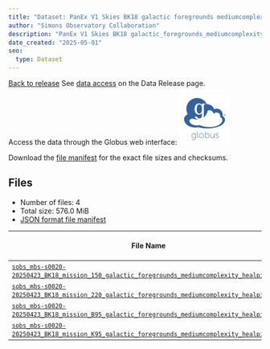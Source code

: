```yaml
---
title: "Dataset: PanEx V1 Skies BK18 galactic foregrounds mediumcomplexity"
author: "Simons Observatory Collaboration"
description: "PanEx V1 Skies BK18 galactic_foregrounds_mediumcomplexity"
date_created: "2025-05-01"
seo:
  type: Dataset
---
```


[Back to release](./panexv1-bk18.html#datasets)
See [data access](./panexv1-bk18.html#data-access) on the Data Release page.

Access the data through the Globus web interface: [![Download via Globus](images/globus-logo.png)](https://app.globus.org/file-manager?origin_id=53b2a147-ae9d-4bbf-9d18-3b46d133d4bb&origin_path=%2Fpanexp_v1_bk18%2Fgalactic_foregrounds_mediumcomplexity%2F)

Download the [file manifest](https://g-0a470a.6b7bd8.0ec8.data.globus.org/panexp_v1_bk18/galactic_foregrounds_mediumcomplexity/manifest.json) for the exact file sizes and checksums.

## Files

- Number of files: 4
- Total size: 576.0 MiB
- [JSON format file manifest](https://g-0a470a.6b7bd8.0ec8.data.globus.org/panexp_v1_bk18/galactic_foregrounds_mediumcomplexity/manifest.json)

|                                                                                                                                           File Name                                                                                                                                            | Telescope | Frequency Band (GHz) | Pixelization |   Size    |
| ---------------------------------------------------------------------------------------------------------------------------------------------------------------------------------------------------------------------------------------------------------------------------------------------- | --------- | -------------------- | ------------ | --------- |
| [`sobs_mbs-s0020-20250423_BK18_mission_150_galactic_foregrounds_mediumcomplexity_healpix.fits`](https://g-0a470a.6b7bd8.0ec8.data.globus.org/panexp_v1_bk18/galactic_foregrounds_mediumcomplexity/sobs_mbs-s0020-20250423_BK18_mission_150_galactic_foregrounds_mediumcomplexity_healpix.fits) | BK18      |                  150 | healpix      | 144.0 MiB |
| [`sobs_mbs-s0020-20250423_BK18_mission_220_galactic_foregrounds_mediumcomplexity_healpix.fits`](https://g-0a470a.6b7bd8.0ec8.data.globus.org/panexp_v1_bk18/galactic_foregrounds_mediumcomplexity/sobs_mbs-s0020-20250423_BK18_mission_220_galactic_foregrounds_mediumcomplexity_healpix.fits) | BK18      |                  220 | healpix      | 144.0 MiB |
| [`sobs_mbs-s0020-20250423_BK18_mission_B95_galactic_foregrounds_mediumcomplexity_healpix.fits`](https://g-0a470a.6b7bd8.0ec8.data.globus.org/panexp_v1_bk18/galactic_foregrounds_mediumcomplexity/sobs_mbs-s0020-20250423_BK18_mission_B95_galactic_foregrounds_mediumcomplexity_healpix.fits) | BK18      | B95                  | healpix      | 144.0 MiB |
| [`sobs_mbs-s0020-20250423_BK18_mission_K95_galactic_foregrounds_mediumcomplexity_healpix.fits`](https://g-0a470a.6b7bd8.0ec8.data.globus.org/panexp_v1_bk18/galactic_foregrounds_mediumcomplexity/sobs_mbs-s0020-20250423_BK18_mission_K95_galactic_foregrounds_mediumcomplexity_healpix.fits) | BK18      | K95                  | healpix      | 144.0 MiB |
